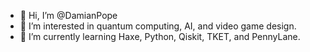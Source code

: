 - 👋 Hi, I’m @DamianPope
- 👀 I’m interested in quantum computing, AI, and video game design.
- 🌱 I’m currently learning Haxe, Python, Qiskit, TKET, and PennyLane.

<!---
DamianPope/DamianPope is a ✨ special ✨ repository because its `README.md` (this file) appears on your GitHub profile.
You can click the Preview link to take a look at your changes.
--->
